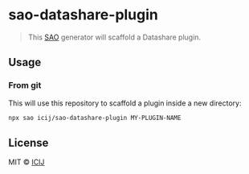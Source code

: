 # sao-datashare-plugin

> This [SAO](https://github.com/saojs/sao) generator will scaffold a Datashare plugin.

## Usage

### From git

This will use this repository to scaffold a plugin inside a new directory:

```bash
npx sao icij/sao-datashare-plugin MY-PLUGIN-NAME
```

## License

MIT &copy; [ICIJ](https://icij.org)
